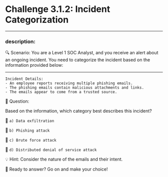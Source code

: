 # **Challenge 3.1.2: Incident Categorization**

---

### **description:**

🔍 Scenario: You are a Level 1 SOC Analyst, and you receive an alert about an ongoing incident. You need to categorize the incident based on the information provided below:

---
```plaintext
Incident Details:
- An employee reports receiving multiple phishing emails.
- The phishing emails contain malicious attachments and links.
- The emails appear to come from a trusted source.
```
🤔 Question:

Based on the information, which category best describes this incident?

🔘 ```a) Data exfiltration```

🔘 ```b) Phishing attack```

🔘 ```c) Brute force attack```

🔘 ```d) Distributed denial of service attack```

💡 Hint: Consider the nature of the emails and their intent.

🚀 Ready to answer? Go on and make your choice!